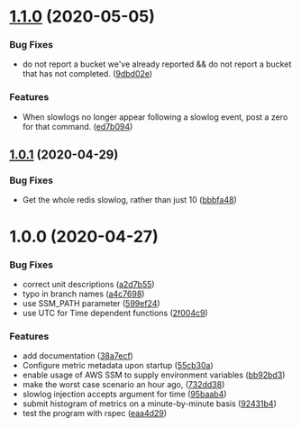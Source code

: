 # [1.1.0](https://github.com/scribd/elasticache-slowlog-to-datadog/compare/v1.0.1...v1.1.0) (2020-05-05)


### Bug Fixes

* do not report a bucket we've already reported && do not report a bucket that has not completed. ([9dbd02e](https://github.com/scribd/elasticache-slowlog-to-datadog/commit/9dbd02eb64447ad00691ff498f5b44f56f4d43c6))


### Features

* When slowlogs no longer appear following a slowlog event, post a zero for that command. ([ed7b094](https://github.com/scribd/elasticache-slowlog-to-datadog/commit/ed7b0940d955c239e554ed69e7bd5f90cbe7f52a))

## [1.0.1](https://github.com/scribd/elasticache-slowlog-to-datadog/compare/v1.0.0...v1.0.1) (2020-04-29)


### Bug Fixes

* Get the whole redis slowlog, rather than just 10 ([bbbfa48](https://github.com/scribd/elasticache-slowlog-to-datadog/commit/bbbfa489f6f1a649b74a89f404db797823f202d8))

# 1.0.0 (2020-04-27)


### Bug Fixes

* correct unit descriptions ([a2d7b55](https://github.com/scribd/elasticache-slowlog-to-datadog/commit/a2d7b55a62b875bcc6b119434f77ae1ef927ba4f))
* typo in branch names ([a4c7698](https://github.com/scribd/elasticache-slowlog-to-datadog/commit/a4c7698e9b68624d26d922091d2b351be8f5a819))
* use SSM_PATH parameter ([599ef24](https://github.com/scribd/elasticache-slowlog-to-datadog/commit/599ef24195d37a97f4395e584899f3af90dad717))
* use UTC for Time dependent functions ([2f004c9](https://github.com/scribd/elasticache-slowlog-to-datadog/commit/2f004c9fa367f78ca51f4ee5612b82b6fe578017))


### Features

* add documentation ([38a7ecf](https://github.com/scribd/elasticache-slowlog-to-datadog/commit/38a7ecfef338462b15db540aac48d8aab10a1563))
* Configure metric metadata upon startup ([55cb30a](https://github.com/scribd/elasticache-slowlog-to-datadog/commit/55cb30a5df8c5a595c220a8abbec1169e9fb030c))
* enable usage of AWS SSM to supply environment variables ([bb92bd3](https://github.com/scribd/elasticache-slowlog-to-datadog/commit/bb92bd32a9c158dc75c0012b06cd6f7c3aea2f4c))
* make the worst case scenario an hour ago, ([732dd38](https://github.com/scribd/elasticache-slowlog-to-datadog/commit/732dd38feaca1aea5a3525b78682d21b9081bc01))
* slowlog injection accepts argument for time ([95baab4](https://github.com/scribd/elasticache-slowlog-to-datadog/commit/95baab4cdccde4468e3d9c7e2ee2ddcbfdad637a))
* submit histogram of metrics on a minute-by-minute basis ([92431b4](https://github.com/scribd/elasticache-slowlog-to-datadog/commit/92431b4ef22d89f078e9e64d4e63c719454095c7))
* test the program with rspec ([eaa4d29](https://github.com/scribd/elasticache-slowlog-to-datadog/commit/eaa4d29262a7d516b9e727da87d7ded864537782))
